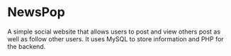# NewsPop
A simple social website that allows users to post and view others post as well as follow other users. It uses MySQL to store information and PHP for the backend.
